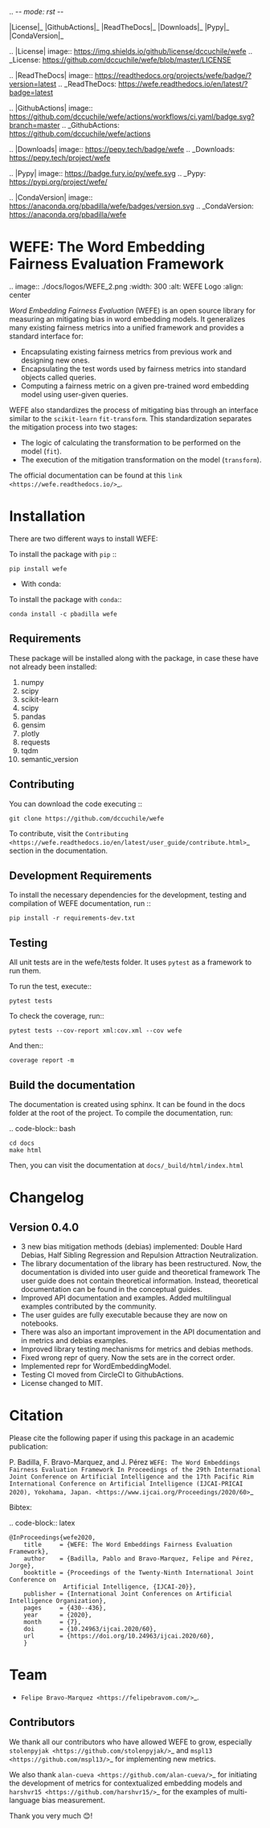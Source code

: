 .. -*- mode: rst -*-

|License|_ |GithubActions|_ |ReadTheDocs|_ |Downloads|_ |Pypy|_ |CondaVersion|_

.. |License| image:: https://img.shields.io/github/license/dccuchile/wefe
.. _License: https://github.com/dccuchile/wefe/blob/master/LICENSE

.. |ReadTheDocs| image:: https://readthedocs.org/projects/wefe/badge/?version=latest
.. _ReadTheDocs: https://wefe.readthedocs.io/en/latest/?badge=latest

.. |GithubActions| image:: https://github.com/dccuchile/wefe/actions/workflows/ci.yaml/badge.svg?branch=master
.. _GithubActions: https://github.com/dccuchile/wefe/actions

.. |Downloads| image:: https://pepy.tech/badge/wefe
.. _Downloads: https://pepy.tech/project/wefe

.. |Pypy| image:: https://badge.fury.io/py/wefe.svg
.. _Pypy: https://pypi.org/project/wefe/

.. |CondaVersion| image:: https://anaconda.org/pbadilla/wefe/badges/version.svg
.. _CondaVersion: https://anaconda.org/pbadilla/wefe


WEFE: The Word Embedding Fairness Evaluation Framework
======================================================

.. image:: ./docs/logos/WEFE_2.png
  :width: 300
  :alt: WEFE Logo
  :align: center

*Word Embedding Fairness Evaluation* (WEFE) is an open source library for
measuring an mitigating bias in word embedding models.
It generalizes many existing fairness metrics into a unified framework and
provides a standard interface for:

- Encapsulating existing fairness metrics from previous work and designing
  new ones.
- Encapsulating the test words used by fairness metrics into standard
  objects called queries.
- Computing a fairness metric on a given pre-trained word embedding model
  using user-given queries.

WEFE also standardizes the process of mitigating bias through an interface similar
to the ``scikit-learn`` ``fit-transform``.
This standardization separates the mitigation process into two stages:

- The logic of calculating the transformation to be performed on the model (``fit``).
- The execution of the mitigation transformation on the model (``transform``).


The official documentation can be found at this `link <https://wefe.readthedocs.io/>`_.


Installation
============

There are two different ways to install WEFE:


To install the package with ``pip``  ::

    pip install wefe

- With conda:

To install the package with ``conda``::

    conda install -c pbadilla wefe


Requirements
------------

These package will be installed along with the package, in case these have not already been installed:

1. numpy
2. scipy
3. scikit-learn
4. scipy
5. pandas
6. gensim
7. plotly
8. requests
9. tqdm
10. semantic_version

Contributing
------------

You can download the code executing ::

    git clone https://github.com/dccuchile/wefe


To contribute, visit the `Contributing <https://wefe.readthedocs.io/en/latest/user_guide/contribute.html>`_ section in the documentation.

Development Requirements
------------------------

To install the necessary dependencies for the development, testing and compilation
of WEFE documentation, run ::

    pip install -r requirements-dev.txt


Testing
-------

All unit tests are in the wefe/tests folder. It uses ``pytest`` as a framework to
run them.

To run the test, execute::

    pytest tests

To check the coverage, run::

    pytest tests --cov-report xml:cov.xml --cov wefe

And then::

    coverage report -m


Build the documentation
-----------------------

The documentation is created using sphinx.
It can be found in the docs folder at the root of the project.
To compile the documentation, run:

.. code-block:: bash

    cd docs
    make html

Then, you can visit the documentation at ``docs/_build/html/index.html``

Changelog
=========

Version 0.4.0
-------------------
- 3 new bias mitigation methods (debias) implemented: Double Hard Debias, Half
  Sibling Regression and Repulsion Attraction Neutralization.
- The library documentation of the library has been restructured.
  Now, the documentation is divided into user guide and theoretical framework
  The user guide does not contain theoretical information.
  Instead, theoretical documentation can be found in the conceptual guides.
- Improved API documentation and examples. Added multilingual examples contributed
  by the community.
- The user guides are fully executable because they are now on notebooks.
- There was also an important improvement in the API documentation and in metrics and
  debias examples.
- Improved library testing mechanisms for metrics and debias methods.
- Fixed wrong repr of query. Now the sets are in the correct order.
- Implemented repr for WordEmbeddingModel.
- Testing CI moved from CircleCI to GithubActions.
- License changed to MIT.



Citation
=========


Please cite the following paper if using this package in an academic publication:

P. Badilla, F. Bravo-Marquez, and J. Pérez
`WEFE: The Word Embeddings Fairness Evaluation Framework In Proceedings of the
29th International Joint Conference on Artificial Intelligence and the 17th
Pacific Rim International Conference on Artificial Intelligence (IJCAI-PRICAI 2020), Yokohama, Japan. <https://www.ijcai.org/Proceedings/2020/60>`_

Bibtex:

.. code-block:: latex

    @InProceedings{wefe2020,
        title     = {WEFE: The Word Embeddings Fairness Evaluation Framework},
        author    = {Badilla, Pablo and Bravo-Marquez, Felipe and Pérez, Jorge},
        booktitle = {Proceedings of the Twenty-Ninth International Joint Conference on
                   Artificial Intelligence, {IJCAI-20}},
        publisher = {International Joint Conferences on Artificial Intelligence Organization},
        pages     = {430--436},
        year      = {2020},
        month     = {7},
        doi       = {10.24963/ijcai.2020/60},
        url       = {https://doi.org/10.24963/ijcai.2020/60},
        }


Team
====


- `Felipe Bravo-Marquez <https://felipebravom.com/>`_.

Contributors
------------


We thank all our contributors who have allowed WEFE to grow, especially
`stolenpyjak <https://github.com/stolenpyjak/>`_ and
`mspl13 <https://github.com/mspl13/>`_ for implementing new metrics.

We also thank `alan-cueva <https://github.com/alan-cueva/>`_ for initiating the development
of metrics for contextualized embedding models and
`harshvr15 <https://github.com/harshvr15/>`_ for the examples of multi-language bias measurement.

Thank you very much 😊!
